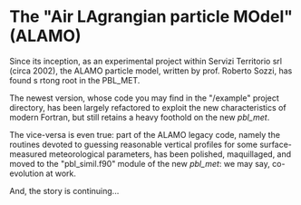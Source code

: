 # The "Air LAgrangian particle MOdel" (ALAMO)

Since its inception, as an experimental project within Servizi Territorio srl (circa 2002), the ALAMO particle model, written by prof. Roberto Sozzi, has found s rtong root in the PBL_MET.

The newest version, whose code you may find in the "/example" project directory, has been largely refactored to exploit the new characteristics of modern Fortran, but still retains a heavy foothold on the new _pbl_met_.

The vice-versa is even true: part of the ALAMO legacy code, namely the routines devoted to guessing reasonable vertical profiles for some surface-measured meteorological parameters, has been polished, maquillaged, and moved to the "pbl_simil.f90" module of the new _pbl_met_: we may say, co-evolution at work.

And, the story is continuing...

